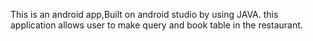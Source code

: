 This is an android app,Built on android studio by using JAVA.
this application allows user to make query and book table in the restaurant.
